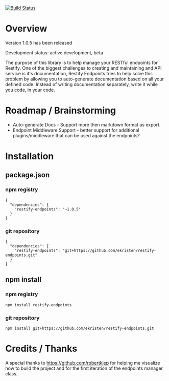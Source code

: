 [![Build Status](https://travis-ci.org/ekristen/restify-endpoints.png)](https://travis-ci.org/ekristen/restify-endpoints)

# Overview

Version 1.0.5 has been released

Development status: active development, beta

The purpose of this library is to help manage your RESTful endpoints for Restify. One of the biggest challenges to creating and maintaining and API service is it's documentation, Restify Endpoints tries to help solve this problem by allowing you to auto-generate documentation based on all your defined code. Instead of writing documentation separately, write it while you code, in your code.


# Roadmap / Brainstorming

* Auto-generate Docs - Support more then markdown format as export.
* Endpoint Middleware Support - better support for additional plugins/middleware that can be used against the endpoints?

# Installation

## package.json

### npm registry
```
{
  "dependencies": {
    "restify-endpoints": "~1.0.5"
  }
}
```

### git repository
```
{
  "dependencies": {
    "restify-endpoints": "git+https://github.com/ekristen/restify-endpoints.git"
  }
}
```

## npm install

### npm registry 

```
npm install restify-endpoints
```

### git repository

```
npm install git+https://github.com/ekristen/restify-endpoints.git
```

# Credits / Thanks
A special thanks to https://github.com/robertklep for helping me visualize how to build the project and for the first iteration of the endpoints manager class.